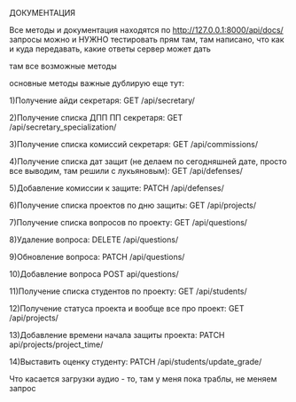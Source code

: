 ДОКУМЕНТАЦИЯ

Все методы и документация находятся по http://127.0.0.1:8000/api/docs/
запросы можно и НУЖНО тестировать прям там, там написано, что как и куда передавать, какие ответы сервер может дать

там все возможные методы

основные методы важные дублирую еще тут:

1)Получение айди секретаря: GET /api/secretary/

2)Получение списка ДПП ПП секретаря: GET /api/secretary_specialization/

3)Получение списка комиссий секретаря: GET /api/commissions/

4)Получение списка дат защит (не делаем по сегодняшней дате, просто все выводим, там решили с лукьяновым): GET /api/defenses/

5)Добавление комиссии к защите: PATCH /api/defenses/

6)Получение списка проектов по дню защиты: GET /api/projects/

7)Получение списка вопросов по проекту: GET /api/questions/

8)Удаление вопроса: DELETE /api/questions/

9)Обновление вопроса: PATCH /api/questions/

10)Добавление вопроса POST api/questions/

11)Получение списка студентов по проекту: GET /api/students/

12)Получение статуса проекта и вообще все про проект: GET /api/projects/

13)Добавление времени начала защиты проекта: PATCH api/projects/project_time/

14)Выставить оценку студенту: PATCH /api/students/update_grade/


Что касается загрузки аудио - то, там у меня пока траблы, не меняем запрос
